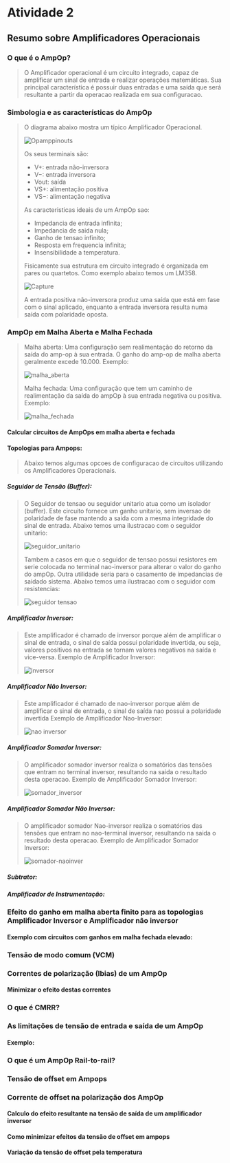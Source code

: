 # Atividade 2 
## Resumo sobre Amplificadores Operacionais

### O que é o AmpOp?

> O Amplificador operacional é um circuito integrado, capaz de amplificar um sinal de entrada e realizar operações matemáticas.
> Sua principal característica é possuir duas entradas e uma saída que será resultante a partir da operacao realizada em sua configuracao.

### Simbologia e as características do AmpOp

> O diagrama abaixo mostra um típico Amplificador Operacional.
>
>![Opamppinouts](https://user-images.githubusercontent.com/12564754/102247973-6bac1180-3edf-11eb-9dbc-ea5f073403fe.png)
> 
> Os seus terminais são:
>
> * V+: entrada não-inversora
> * V−: entrada inversora
> * Vout: saída
> * VS+: alimentação positiva
> * VS−: alimentação negativa
>
> As caracteristicas ideais de um AmpOp sao:
>
> * Impedancia de entrada infinita;
> * Impedancia de saida nula;
> * Ganho de tensao infinito;
> * Resposta em frequencia infinita;
> * Insensibilidade a temperatura.
> 
> Fisicamente sua estrutura em circuito integrado é organizada em pares ou quartetos. Como exemplo abaixo temos um LM358.
>
> ![Capture](https://user-images.githubusercontent.com/12564754/102249035-a95d6a00-3ee0-11eb-9228-acd0030f68d1.PNG) 
>
> A entrada positiva não-inversora produz uma saída que está em fase com o sinal aplicado, enquanto a entrada inversora resulta numa saída com polaridade oposta.

### AmpOp em Malha Aberta e Malha Fechada

> Malha aberta: Uma configuração sem realimentação do retorno da saída do amp-op à sua entrada. O ganho do amp-op de malha aberta geralmente excede 10.000.
> Exemplo: 
>
> ![malha_aberta](https://user-images.githubusercontent.com/12564754/102251474-9bf5af00-3ee3-11eb-935a-546c97a68ea3.PNG)
>
> Malha fechada: Uma configuração que tem um caminho de realimentação da saída do ampOp à sua entrada negativa ou positiva.
> Exemplo:
>
> ![malha_fechada](https://user-images.githubusercontent.com/12564754/102251814-10305280-3ee4-11eb-9ac6-4adf18d3d9e2.PNG)
>

#### Calcular circuitos de AmpOps em malha aberta e fechada

>

#### Topologias para Ampops:

> Abaixo temos algumas opcoes de  configuracao de circuitos utilizando  os Amplificadores Operacionais.

##### Seguidor de Tensão (Buffer):

> O Seguidor de tensao ou seguidor unitario atua como um isolador (buffer). Este circuito fornece um ganho unitario, sem inversao  de polaridade de fase  mantendo a saida com a mesma integridade do sinal de entrada. 
> Abaixo temos uma ilustracao com o seguidor unitario:
>
> ![seguidor_unitario](https://user-images.githubusercontent.com/12564754/102254617-a1ed8f00-3ee7-11eb-9a4e-acc5080b18a2.PNG)
>
> Tambem a casos em que o seguidor de tensao possui resistores em serie colocada no terminal nao-inversor para alterar o valor do ganho do ampOp. 
> Outra utilidade seria para o casamento de impedancias de saidado sistema.
> Abaixo temos uma ilustracao com o seguidor com resistencias:
>
> ![seguidor tensao](https://user-images.githubusercontent.com/12564754/102647610-c5614580-4144-11eb-98d5-6ee4af73ce14.PNG)
>

##### Amplificador Inversor:

> 
> Este amplificador é chamado de inversor porque além de amplificar o sinal de entrada, o sinal de saída possui polaridade invertida, ou seja, valores positivos na entrada se tornam valores negativos na saída e vice-versa.
> Exemplo de Amplificador Inversor:
>
> ![inversor](https://user-images.githubusercontent.com/12564754/102647951-69e38780-4145-11eb-96f3-9898952b6e93.PNG)


##### Amplificador Não Inversor:

> 
> Este amplificador é chamado de nao-inversor porque além de amplificar o sinal de entrada, o sinal de saída nao possui a polaridade invertida
> Exemplo de Amplificador Nao-Inversor:
>
> ![nao inversor](https://user-images.githubusercontent.com/12564754/102648330-132a7d80-4146-11eb-9368-bf43135b1faf.PNG)
>

##### Amplificador Somador Inversor:

> O amplificador somador inversor realiza o somatórios das tensões que entram no terminal inversor, resultando na saida o resultado desta operacao.
> Exemplo de Amplificador Somador Inversor: 
>
>![somador_inversor](https://user-images.githubusercontent.com/12564754/102648755-d9a64200-4146-11eb-9924-81b4634fb6e3.PNG)

##### Amplificador Somador Não Inversor:

> O amplificador somador Nao-inversor realiza o somatórios das tensões que entram no nao-terminal inversor, resultando na saida o resultado desta operacao.
> Exemplo de Amplificador Somador Inversor: 
>
> ![somador-naoinver](https://user-images.githubusercontent.com/12564754/102648998-3dc90600-4147-11eb-8479-bab8e12d9142.PNG)

##### Subtrator:

>

##### Amplificador de Instrumentação:

>

### Efeito do ganho em malha aberta finito para as topologias Amplificador Inversor e Amplificador não inversor

>

#### Exemplo com circuitos com ganhos em malha fechada elevado:

>

### Tensão de modo comum (VCM)

>

### Correntes de polarização (Ibias) de um AmpOp

>

#### Minimizar o efeito destas correntes

>

### O que é CMRR?

>

### As limitações de tensão de entrada e saída de um AmpOp

>

#### Exemplo:

>

### O que é um AmpOp Rail-to-rail?

>

### Tensão de offset em Ampops

> 

### Corrente de offset na polarização dos AmpOp

>

#### Calculo do efeito resultante na tensão de saída de um amplificador inversor

>

#### Como minimizar efeitos da tensão de offset em ampops

>

#### Variação da tensão de offset pela temperatura

> 

